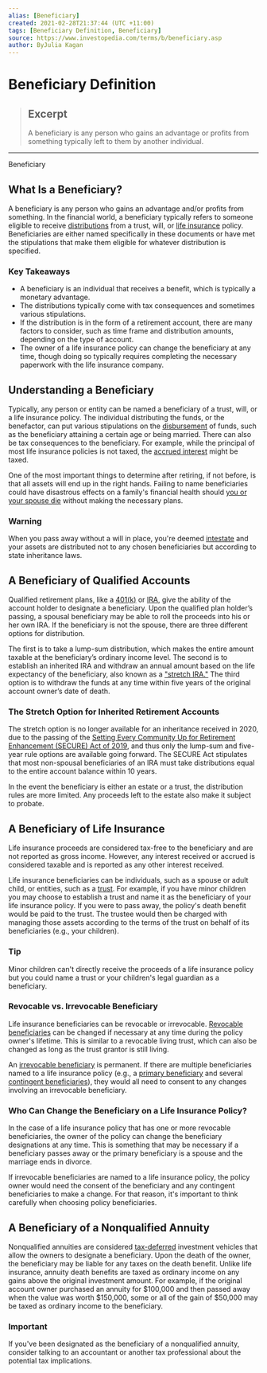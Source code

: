 ```yaml
---
alias: [Beneficiary]
created: 2021-02-28T21:37:44 (UTC +11:00)
tags: [Beneficiary Definition, Beneficiary]
source: https://www.investopedia.com/terms/b/beneficiary.asp
author: ByJulia Kagan
---
```


# Beneficiary Definition

> ## Excerpt
> A beneficiary is any person who gains an advantage or profits from something typically left to them by another individual.

---

Beneficiary
## What Is a Beneficiary?

A beneficiary is any person who gains an advantage and/or profits from something. In the financial world, a beneficiary typically refers to someone eligible to receive [distributions](https://www.investopedia.com/terms/d/distribution.asp) from a trust, will, or [life insurance](https://www.investopedia.com/terms/l/lifeinsurance.asp) policy. Beneficiaries are either named specifically in these documents or have met the stipulations that make them eligible for whatever distribution is specified.

### Key Takeaways

-   A beneficiary is an individual that receives a benefit, which is typically a monetary advantage.
-   The distributions typically come with tax consequences and sometimes various stipulations.
-   If the distribution is in the form of a retirement account, there are many factors to consider, such as time frame and distribution amounts, depending on the type of account.
-   The owner of a life insurance policy can change the beneficiary at any time, though doing so typically requires completing the necessary paperwork with the life insurance company.

## Understanding a Beneficiary

Typically, any person or entity can be named a beneficiary of a trust, will, or a life insurance policy. The individual distributing the funds, or the benefactor, can put various stipulations on the [disbursement](https://www.investopedia.com/terms/d/disbursement.asp) of funds, such as the beneficiary attaining a certain age or being married. There can also be tax consequences to the beneficiary. For example, while the principal of most life insurance policies is not taxed, the [accrued interest](https://www.investopedia.com/terms/a/accruedinterest.asp) might be taxed.

One of the most important things to determine after retiring, if not before, is that all assets will end up in the right hands. Failing to name beneficiaries could have disastrous effects on a family's financial health should [you or your spouse die](https://www.investopedia.com/articles/personal-finance/120715/what-happens-retirement-accounts-if-spouse-dies.asp) without making the necessary plans.

### Warning

When you pass away without a will in place, you're deemed [intestate](https://www.investopedia.com/terms/i/intestate.asp) and your assets are distributed not to any chosen beneficiaries but according to state inheritance laws.

## A Beneficiary of Qualified Accounts

Qualified retirement plans, like a [401(k)](https://www.investopedia.com/terms/1/401kplan.asp) or [IRA](https://www.investopedia.com/terms/i/ira.asp), give the ability of the account holder to designate a beneficiary. Upon the qualified plan holder’s passing, a spousal beneficiary may be able to roll the proceeds into his or her own IRA. If the beneficiary is not the spouse, there are three different options for distribution.

The first is to take a lump-sum distribution, which makes the entire amount taxable at the beneficiary’s ordinary income level. The second is to establish an inherited IRA and withdraw an annual amount based on the life expectancy of the beneficiary, also known as a ["stretch IRA."](https://www.investopedia.com/terms/s/stretch-ira.asp) The third option is to withdraw the funds at any time within five years of the original account owner’s date of death.

### The Stretch Option for Inherited Retirement Accounts

The stretch option is no longer available for an inheritance received in 2020, due to the passing of the [Setting Every Community Up for Retirement Enhancement (SECURE) Act of 2019](https://www.investopedia.com/secure-act-4688468), and thus only the lump-sum and five-year rule options are available going forward. The SECURE Act stipulates that most non-spousal beneficiaries of an IRA must take distributions equal to the entire account balance within 10 years.

In the event the beneficiary is either an estate or a trust, the distribution rules are more limited. Any proceeds left to the estate also make it subject to probate.

## A Beneficiary of Life Insurance

Life insurance proceeds are considered tax-free to the beneficiary and are not reported as gross income. However, any interest received or accrued is considered taxable and is reported as any other interest received.

Life insurance beneficiaries can be individuals, such as a spouse or adult child, or entities, such as a [trust](https://www.investopedia.com/articles/pf/06/revocablelivingtrust.asp). For example, if you have minor children you may choose to establish a trust and name it as the beneficiary of your life insurance policy. If you were to pass away, the policy's death benefit would be paid to the trust. The trustee would then be charged with managing those assets according to the terms of the trust on behalf of its beneficiaries (e.g., your children).

### Tip

Minor children can't directly receive the proceeds of a life insurance policy but you could name a trust or your children's legal guardian as a beneficiary.

### Revocable vs. Irrevocable Beneficiary

Life insurance beneficiaries can be revocable or irrevocable. [Revocable beneficiaries](https://www.investopedia.com/terms/r/revocablebeneficiary.asp) can be changed if necessary at any time during the policy owner's lifetime. This is similar to a revocable living trust, which can also be changed as long as the trust grantor is still living.

An [irrevocable beneficiary](https://www.investopedia.com/terms/i/irrevocablebeneficiary.asp) is permanent. If there are multiple beneficiaries named to a life insurance policy (e.g., a [primary beneficiary](https://www.investopedia.com/terms/p/primary-beneficiary.asp) and several [contingent beneficiaries](https://www.investopedia.com/terms/c/contingent_beneficiary.asp)), they would all need to consent to any changes involving an irrevocable beneficiary.

### Who Can Change the Beneficiary on a Life Insurance Policy?

In the case of a life insurance policy that has one or more revocable beneficiaries, the owner of the policy can change the beneficiary designations at any time. This is something that may be necessary if a beneficiary passes away or the primary beneficiary is a spouse and the marriage ends in divorce.

If irrevocable beneficiaries are named to a life insurance policy, the policy owner would need the consent of the beneficiary and any contingent beneficiaries to make a change. For that reason, it's important to think carefully when choosing policy beneficiaries.

## A Beneficiary of a Nonqualified Annuity

Nonqualified annuities are considered [tax-deferred](https://www.investopedia.com/terms/t/taxdeferred.asp) investment vehicles that allow the owners to designate a beneficiary. Upon the death of the owner, the beneficiary may be liable for any taxes on the death benefit. Unlike life insurance, annuity death benefits are taxed as ordinary income on any gains above the original investment amount. For example, if the original account owner purchased an annuity for $100,000 and then passed away when the value was worth $150,000, some or all of the gain of $50,000 may be taxed as ordinary income to the beneficiary.

### Important

If you've been designated as the beneficiary of a nonqualified annuity, consider talking to an accountant or another tax professional about the potential tax implications.
